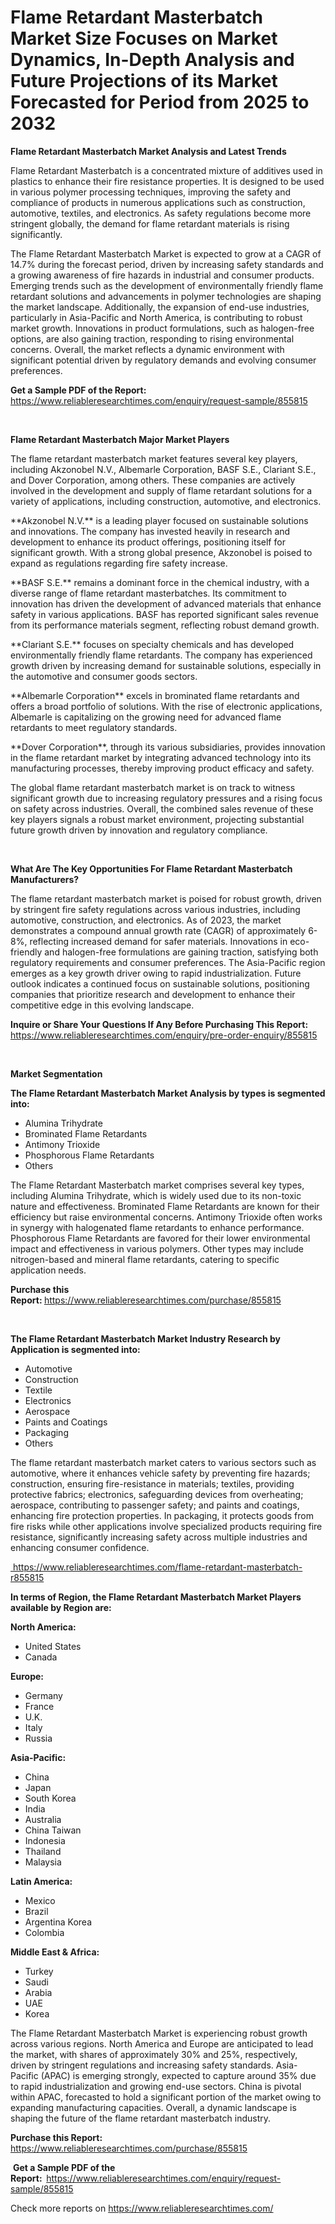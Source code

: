 <p><h1>Flame Retardant Masterbatch Market Size Focuses on Market Dynamics, In-Depth Analysis and Future Projections of its Market Forecasted for Period from 2025 to 2032</h1></p><p><strong>Flame Retardant Masterbatch Market Analysis and Latest Trends</strong></p>
<p><p>Flame Retardant Masterbatch is a concentrated mixture of additives used in plastics to enhance their fire resistance properties. It is designed to be used in various polymer processing techniques, improving the safety and compliance of products in numerous applications such as construction, automotive, textiles, and electronics. As safety regulations become more stringent globally, the demand for flame retardant materials is rising significantly.</p><p>The Flame Retardant Masterbatch Market is expected to grow at a CAGR of 14.7% during the forecast period, driven by increasing safety standards and a growing awareness of fire hazards in industrial and consumer products. Emerging trends such as the development of environmentally friendly flame retardant solutions and advancements in polymer technologies are shaping the market landscape. Additionally, the expansion of end-use industries, particularly in Asia-Pacific and North America, is contributing to robust market growth. Innovations in product formulations, such as halogen-free options, are also gaining traction, responding to rising environmental concerns. Overall, the market reflects a dynamic environment with significant potential driven by regulatory demands and evolving consumer preferences.</p></p>
<p><strong>Get a Sample PDF of the Report:&nbsp;</strong> <a href="https://www.reliableresearchtimes.com/enquiry/request-sample/855815?utm_campaign=2467&utm_medium=2&utm_source=Github&utm_content=ia&utm_term=02032025&utm_id=flame-retardant-masterbatch">https://www.reliableresearchtimes.com/enquiry/request-sample/855815</a></p>
<p>&nbsp;</p>
<p><strong>Flame Retardant Masterbatch Major Market Players</strong></p>
<p><p>The flame retardant masterbatch market features several key players, including Akzonobel N.V., Albemarle Corporation, BASF S.E., Clariant S.E., and Dover Corporation, among others. These companies are actively involved in the development and supply of flame retardant solutions for a variety of applications, including construction, automotive, and electronics.</p><p>**Akzonobel N.V.** is a leading player focused on sustainable solutions and innovations. The company has invested heavily in research and development to enhance its product offerings, positioning itself for significant growth. With a strong global presence, Akzonobel is poised to expand as regulations regarding fire safety increase.</p><p>**BASF S.E.** remains a dominant force in the chemical industry, with a diverse range of flame retardant masterbatches. Its commitment to innovation has driven the development of advanced materials that enhance safety in various applications. BASF has reported significant sales revenue from its performance materials segment, reflecting robust demand growth.</p><p>**Clariant S.E.** focuses on specialty chemicals and has developed environmentally friendly flame retardants. The company has experienced growth driven by increasing demand for sustainable solutions, especially in the automotive and consumer goods sectors.</p><p>**Albemarle Corporation** excels in brominated flame retardants and offers a broad portfolio of solutions. With the rise of electronic applications, Albemarle is capitalizing on the growing need for advanced flame retardants to meet regulatory standards.</p><p>**Dover Corporation**, through its various subsidiaries, provides innovation in the flame retardant market by integrating advanced technology into its manufacturing processes, thereby improving product efficacy and safety.</p><p>The global flame retardant masterbatch market is on track to witness significant growth due to increasing regulatory pressures and a rising focus on safety across industries. Overall, the combined sales revenue of these key players signals a robust market environment, projecting substantial future growth driven by innovation and regulatory compliance.</p></p>
<p>&nbsp;</p>
<p><strong>What Are The Key Opportunities For Flame Retardant Masterbatch Manufacturers?</strong></p>
<p><p>The flame retardant masterbatch market is poised for robust growth, driven by stringent fire safety regulations across various industries, including automotive, construction, and electronics. As of 2023, the market demonstrates a compound annual growth rate (CAGR) of approximately 6-8%, reflecting increased demand for safer materials. Innovations in eco-friendly and halogen-free formulations are gaining traction, satisfying both regulatory requirements and consumer preferences. The Asia-Pacific region emerges as a key growth driver owing to rapid industrialization. Future outlook indicates a continued focus on sustainable solutions, positioning companies that prioritize research and development to enhance their competitive edge in this evolving landscape.</p></p>
<p><strong>Inquire or Share Your Questions If Any Before Purchasing This Report:</strong> <a href="https://www.reliableresearchtimes.com/enquiry/pre-order-enquiry/855815?utm_campaign=2467&utm_medium=2&utm_source=Github&utm_content=ia&utm_term=02032025&utm_id=flame-retardant-masterbatch">https://www.reliableresearchtimes.com/enquiry/pre-order-enquiry/855815</a></p>
<p>&nbsp;</p>
<p><strong>Market Segmentation</strong></p>
<p><strong>The Flame Retardant Masterbatch Market Analysis by types is segmented into:</strong></p>
<p><ul><li>Alumina Trihydrate</li><li>Brominated Flame Retardants</li><li>Antimony Trioxide</li><li>Phosphorous Flame Retardants</li><li>Others</li></ul></p>
<p><p>The Flame Retardant Masterbatch market comprises several key types, including Alumina Trihydrate, which is widely used due to its non-toxic nature and effectiveness. Brominated Flame Retardants are known for their efficiency but raise environmental concerns. Antimony Trioxide often works in synergy with halogenated flame retardants to enhance performance. Phosphorous Flame Retardants are favored for their lower environmental impact and effectiveness in various polymers. Other types may include nitrogen-based and mineral flame retardants, catering to specific application needs.</p></p>
<p><strong>Purchase this Report:&nbsp;</strong><a href="https://www.reliableresearchtimes.com/purchase/855815?utm_campaign=2467&utm_medium=2&utm_source=Github&utm_content=ia&utm_term=02032025&utm_id=flame-retardant-masterbatch">https://www.reliableresearchtimes.com/purchase/855815</a></p>
<p>&nbsp;</p>
<p><strong>The Flame Retardant Masterbatch Market Industry Research by Application is segmented into:</strong></p>
<p><ul><li>Automotive</li><li>Construction</li><li>Textile</li><li>Electronics</li><li>Aerospace</li><li>Paints and Coatings</li><li>Packaging</li><li>Others</li></ul></p>
<p><p>The flame retardant masterbatch market caters to various sectors such as automotive, where it enhances vehicle safety by preventing fire hazards; construction, ensuring fire-resistance in materials; textiles, providing protective fabrics; electronics, safeguarding devices from overheating; aerospace, contributing to passenger safety; and paints and coatings, enhancing fire protection properties. In packaging, it protects goods from fire risks while other applications involve specialized products requiring fire resistance, significantly increasing safety across multiple industries and enhancing consumer confidence.</p></p>
<p><a href="https://www.reliableresearchtimes.com/flame-retardant-masterbatch-r855815?utm_campaign=2467&utm_medium=2&utm_source=Github&utm_content=ia&utm_term=02032025&utm_id=flame-retardant-masterbatch">&nbsp;https://www.reliableresearchtimes.com/flame-retardant-masterbatch-r855815</a></p>
<p><strong>In terms of Region, the Flame Retardant Masterbatch Market Players available by Region are:</strong></p>
<p>
    <p> <strong> North America: </strong>
        <ul>
            <li>United States</li>
            <li>Canada</li>
        </ul>
        </p> 
    <p> <strong> Europe: </strong>
        <ul>
            <li>Germany</li>
            <li>France</li>
            <li>U.K.</li>
            <li>Italy</li>
            <li>Russia</li>
        </ul>
        </p> 
    <p> <strong> Asia-Pacific: </strong>
        <ul>
            <li>China</li>
            <li>Japan</li>
            <li>South Korea</li>
            <li>India</li>
            <li>Australia</li>
            <li>China Taiwan</li>
            <li>Indonesia</li>
            <li>Thailand</li>
            <li>Malaysia</li>
        </ul>
        </p> 
    <p> <strong> Latin America: </strong>
        <ul>
            <li>Mexico</li>
            <li>Brazil</li>
            <li>Argentina Korea</li>
            <li>Colombia</li>
        </ul>
        </p> 
    <p> <strong> Middle East & Africa: </strong>
        <ul>
            <li>Turkey</li>
            <li>Saudi</li>
            <li>Arabia</li>
            <li>UAE</li>
            <li>Korea</li>
        </ul>
    </p>
    </p>
<p><p>The Flame Retardant Masterbatch Market is experiencing robust growth across various regions. North America and Europe are anticipated to lead the market, with shares of approximately 30% and 25%, respectively, driven by stringent regulations and increasing safety standards. Asia-Pacific (APAC) is emerging strongly, expected to capture around 35% due to rapid industrialization and growing end-use sectors. China is pivotal within APAC, forecasted to hold a significant portion of the market owing to expanding manufacturing capacities. Overall, a dynamic landscape is shaping the future of the flame retardant masterbatch industry.</p></p>
<p><strong>Purchase this Report: </strong><a href="https://www.reliableresearchtimes.com/purchase/855815?utm_campaign=2467&utm_medium=2&utm_source=Github&utm_content=ia&utm_term=02032025&utm_id=flame-retardant-masterbatch">https://www.reliableresearchtimes.com/purchase/855815</a></p>
<p>&nbsp;<strong>Get a Sample PDF of the Report:&nbsp;&nbsp;</strong><a href="https://www.reliableresearchtimes.com/enquiry/request-sample/855815?utm_campaign=2467&utm_medium=2&utm_source=Github&utm_content=ia&utm_term=02032025&utm_id=flame-retardant-masterbatch">https://www.reliableresearchtimes.com/enquiry/request-sample/855815</a></p>
<p><strong></strong></p>
<p>Check more reports on <a href="https://www.reliableresearchtimes.com/?utm_campaign=2467&utm_medium=2&utm_source=Github&utm_content=ia&utm_term=02032025&utm_id=flame-retardant-masterbatch">https://www.reliableresearchtimes.com/</a></p>